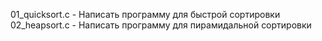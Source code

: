 01_quicksort.c - Написать программу для быстрой сортировки
02_heapsort.c - Написать программу для пирамидальной сортировки
